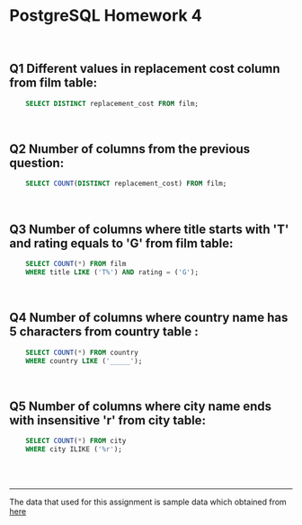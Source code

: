 # PostgreSQL Homework 4 

<br>

## Q1 Different values in replacement cost column from film table:
```sql
    SELECT DISTINCT replacement_cost FROM film;
```

<br>

## Q2 Nıumber of columns from the previous question:
```sql
    SELECT COUNT(DISTINCT replacement_cost) FROM film;
```

<br>

## Q3 Number of columns where title starts with 'T' and rating equals to 'G' from film table:
```sql
    SELECT COUNT(*) FROM film
    WHERE title LIKE ('T%') AND rating = ('G');

```

<br>

## Q4 Number of columns where country name has 5 characters from country table :
```sql
    SELECT COUNT(*) FROM country
    WHERE country LIKE ('_____');

```

<br>

## Q5 Number of columns where city name ends with insensitive 'r' from city table:
```sql
    SELECT COUNT(*) FROM city
    WHERE city ILIKE ('%r');

```

<br><br>

---

The data that used for this assignment is sample data which obtained from 
[here](https://www.postgresqltutorial.com/postgresql-sample-database/)
